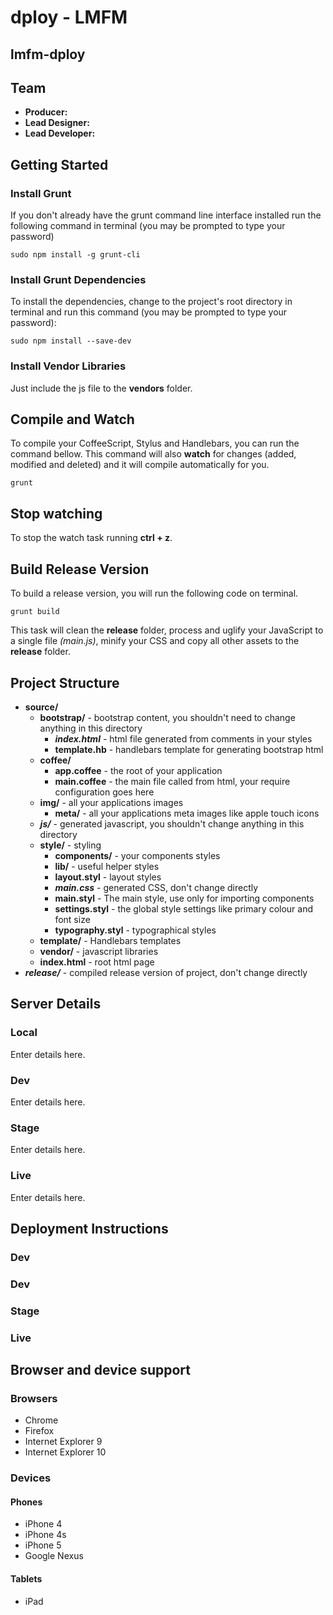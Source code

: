 # dploy - LMFM
## lmfm-dploy



## Team
-	**Producer:** 
-	**Lead Designer:** 
-	**Lead Developer:** 

## Getting Started

### Install Grunt
If you don't already have the grunt command line interface installed run the following command in terminal (you may be prompted to type your password)

```
sudo npm install -g grunt-cli
```

### Install Grunt Dependencies
To install the dependencies, change to the project's root directory in terminal and run this command (you may be prompted to type your password):

```
sudo npm install --save-dev
```

### Install Vendor Libraries
Just include the js file to the **vendors** folder.

## Compile and Watch
To compile your CoffeeScript, Stylus and Handlebars, you can run the command bellow.
This command will also **watch** for changes (added, modified and deleted) and it will compile automatically for you.

```
grunt
```

## Stop watching
To stop the watch task running **ctrl + z**.

## Build Release Version
To build a release version, you will run the following code on terminal.

```
grunt build
```

This task will clean the **release** folder, process and uglify your JavaScript to a single file *(main.js)*, minify your CSS and copy all other assets to the **release** folder.

## Project Structure
-	**source/**
	-	**bootstrap/** - bootstrap content, you shouldn't need to change anything in this directory
		-	***index.html*** - html file generated from comments in your styles
		-	**template.hb** - handlebars template for generating bootstrap html
	-	**coffee/**
		-	**app.coffee** - the root of your application
		-	**main.coffee** - the main file called from html, your require configuration goes here
	-	**img/** - all your applications images
		-	**meta/** - all your applications meta images like apple touch icons
	-	***js/*** - generated javascript, you shouldn't change anything in this directory
	-	**style/** - styling
		-	**components/** - your components styles
		-	**lib/** - useful helper styles
		-	**layout.styl** - layout styles
		-	***main.css*** - generated CSS, don't change directly
		-	**main.styl** - The main style, use only for importing components
		-	**settings.styl** - the global style settings like primary colour and font size
		-	**typography.styl** - typographical styles
	-	**template/** - Handlebars templates
	-	**vendor/** - javascript libraries
	-	**index.html** - root html page
-	***release/*** - compiled release version of project, don't change directly

## Server Details

### Local

Enter details here.

### Dev

Enter details here.

### Stage

Enter details here.

### Live

Enter details here.

## Deployment Instructions

### Dev

### Dev

### Stage

### Live

## Browser and device support

### Browsers
-	Chrome
-	Firefox
-	Internet Explorer 9
-	Internet Explorer 10

### Devices

#### Phones
-	iPhone 4
-	iPhone 4s
-	iPhone 5
-	Google Nexus

#### Tablets
-	iPad